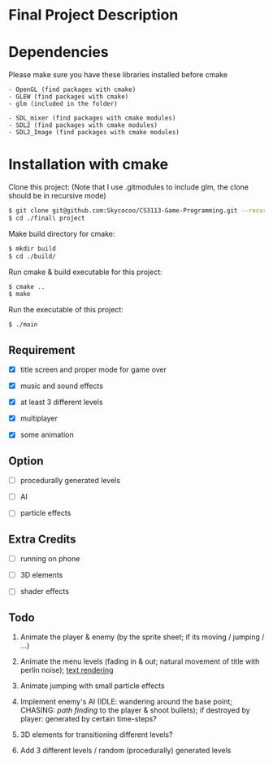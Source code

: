 # Final Project Description


# Dependencies

Please make sure you have these libraries installed before cmake

```
- OpenGL (find packages with cmake)
- GLEW (find packages with cmake)
- glm (included in the folder)

- SDL_mixer (find packages with cmake modules)
- SDL2 (find packages with cmake modules)
- SDL2_Image (find packages with cmake modules)
```


# Installation with cmake

Clone this project: (Note that I use .gitmodules to include glm, the clone should be in recursive mode)

```bash
$ git clone git@github.com:Skycocoo/CS3113-Game-Programming.git --recursive
$ cd ./final\ project
```

<!-- Open the folder and cd into the folder Checker-Game in shell -->

Make build directory for cmake:
```bash
$ mkdir build
$ cd ./build/
```

Run cmake & build executable for this project:

```bash
$ cmake ..
$ make
```
Run the executable of this project:

```bash
$ ./main
```


## Requirement

- [x] title screen and proper mode for game over

- [x] music and sound effects

- [x] at least 3 different levels

- [x] multiplayer

- [x] some animation

## Option

- [ ] procedurally generated levels

- [ ] AI

- [ ] particle effects

## Extra Credits

- [ ] running on phone

- [ ] 3D elements

- [ ] shader effects


## Todo

1. Animate the player & enemy (by the sprite sheet; if its moving / jumping / ...)

2. Animate the menu levels (fading in & out; natural movement of title with perlin noise); [text rendering](https://learnopengl.com/In-Practice/Text-Rendering)

3. Animate jumping with small particle effects

4. Implement enemy's AI (IDLE: wandering around the base point; CHASING: *path finding* to the player & shoot bullets); if destroyed by player: generated by certain time-steps?

5. 3D elements for transitioning different levels?

6. Add 3 different levels / random (procedurally) generated levels
